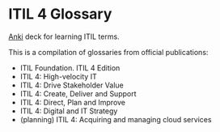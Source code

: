 # ITIL 4 Glossary
[Anki](https://apps.ankiweb.net) deck for learning ITIL terms.

This is a compilation of glossaries from official publications:
- ITIL Foundation. ITIL 4 Edition
- ITIL 4: High-velocity IT
- ITIL 4: Drive Stakeholder Value
- ITIL 4: Create, Deliver and Support
- ITIL 4: Direct, Plan and Improve
- ITIL 4: Digital and IT Strategy
- (planning) ITIL 4: Acquiring and managing cloud services
